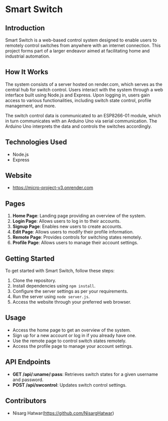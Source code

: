 # Smart Switch

## Introduction
Smart Switch is a web-based control system designed to enable users to remotely control switches from anywhere with an internet connection. This project forms part of a larger endeavor aimed at facilitating home and industrial automation.

## How It Works
The system consists of a server hosted on render.com, which serves as the central hub for switch control. Users interact with the system through a web interface built using Node.js and Express. Upon logging in, users gain access to various functionalities, including switch state control, profile management, and more.

The switch control data is communicated to an ESP8266-01 module, which in turn communicates with an Arduino Uno via serial communication. The Arduino Uno interprets the data and controls the switches accordingly.

## Technologies Used
- Node.js
- Express

## Website
- https://micro-project-v3.onrender.com

## Pages
1. **Home Page**: Landing page providing an overview of the system.
2. **Login Page**: Allows users to log in to their accounts.
3. **Signup Page**: Enables new users to create accounts.
4. **Edit Page**: Allows users to modify their profile information.
5. **Remote Page**: Provides controls for switching states remotely.
6. **Profile Page**: Allows users to manage their account settings.

## Getting Started
To get started with Smart Switch, follow these steps:
1. Clone the repository.
2. Install dependencies using `npm install`.
3. Configure the server settings as per your requirements.
4. Run the server using `node server.js`.
5. Access the website through your preferred web browser.

## Usage
- Access the home page to get an overview of the system.
- Sign up for a new account or log in if you already have one.
- Use the remote page to control switch states remotely.
- Access the profile page to manage your account settings.

## API Endpoints
- **GET /api/:uname/:pass**: Retrieves switch states for a given username and password.
- **POST /api/swcontrol**: Updates switch control settings.

## Contributors
- Nisarg Hatwar(https://github.com/NisargHatwar)
